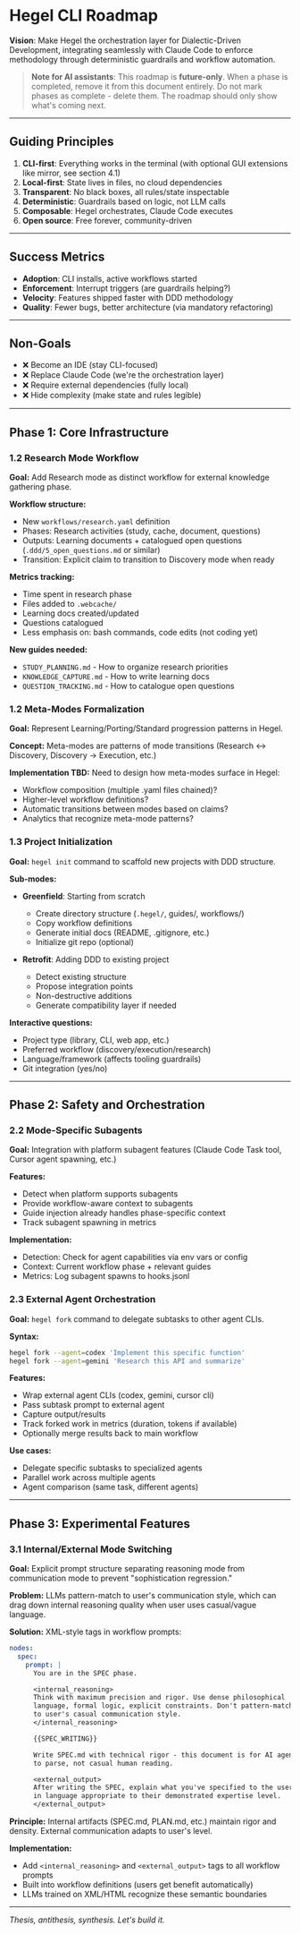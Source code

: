 # Hegel CLI Roadmap

**Vision**: Make Hegel the orchestration layer for Dialectic-Driven Development, integrating seamlessly with Claude Code to enforce methodology through deterministic guardrails and workflow automation.

> **Note for AI assistants**: This roadmap is **future-only**. When a phase is completed, remove it from this document entirely. Do not mark phases as complete - delete them. The roadmap should only show what's coming next.

---

## Guiding Principles

1. **CLI-first**: Everything works in the terminal (with optional GUI extensions like mirror, see section 4.1)
2. **Local-first**: State lives in files, no cloud dependencies
3. **Transparent**: No black boxes, all rules/state inspectable
4. **Deterministic**: Guardrails based on logic, not LLM calls
5. **Composable**: Hegel orchestrates, Claude Code executes
6. **Open source**: Free forever, community-driven

---

## Success Metrics

- **Adoption**: CLI installs, active workflows started
- **Enforcement**: Interrupt triggers (are guardrails helping?)
- **Velocity**: Features shipped faster with DDD methodology
- **Quality**: Fewer bugs, better architecture (via mandatory refactoring)

---

## Non-Goals

- ❌ Become an IDE (stay CLI-focused)
- ❌ Replace Claude Code (we're the orchestration layer)
- ❌ Require external dependencies (fully local)
- ❌ Hide complexity (make state and rules legible)

---

## Phase 1: Core Infrastructure

### 1.2 Research Mode Workflow

**Goal:** Add Research mode as distinct workflow for external knowledge gathering phase.

**Workflow structure:**
- New `workflows/research.yaml` definition
- Phases: Research activities (study, cache, document, questions)
- Outputs: Learning documents + catalogued open questions (`.ddd/5_open_questions.md` or similar)
- Transition: Explicit claim to transition to Discovery mode when ready

**Metrics tracking:**
- Time spent in research phase
- Files added to `.webcache/`
- Learning docs created/updated
- Questions catalogued
- Less emphasis on: bash commands, code edits (not coding yet)

**New guides needed:**
- `STUDY_PLANNING.md` - How to organize research priorities
- `KNOWLEDGE_CAPTURE.md` - How to write learning docs
- `QUESTION_TRACKING.md` - How to catalogue open questions

### 1.2 Meta-Modes Formalization

**Goal:** Represent Learning/Porting/Standard progression patterns in Hegel.

**Concept:** Meta-modes are patterns of mode transitions (Research ↔ Discovery, Discovery → Execution, etc.)

**Implementation TBD:** Need to design how meta-modes surface in Hegel:
- Workflow composition (multiple .yaml files chained)?
- Higher-level workflow definitions?
- Automatic transitions between modes based on claims?
- Analytics that recognize meta-mode patterns?

### 1.3 Project Initialization

**Goal:** `hegel init` command to scaffold new projects with DDD structure.

**Sub-modes:**
- **Greenfield**: Starting from scratch
  - Create directory structure (`.hegel/`, guides/, workflows/)
  - Copy workflow definitions
  - Generate initial docs (README, .gitignore, etc.)
  - Initialize git repo (optional)

- **Retrofit**: Adding DDD to existing project
  - Detect existing structure
  - Propose integration points
  - Non-destructive additions
  - Generate compatibility layer if needed

**Interactive questions:**
- Project type (library, CLI, web app, etc.)
- Preferred workflow (discovery/execution/research)
- Language/framework (affects tooling guardrails)
- Git integration (yes/no)

---

## Phase 2: Safety and Orchestration

### 2.2 Mode-Specific Subagents

**Goal:** Integration with platform subagent features (Claude Code Task tool, Cursor agent spawning, etc.)

**Features:**
- Detect when platform supports subagents
- Provide workflow-aware context to subagents
- Guide injection already handles phase-specific context
- Track subagent spawning in metrics

**Implementation:**
- Detection: Check for agent capabilities via env vars or config
- Context: Current workflow phase + relevant guides
- Metrics: Log subagent spawns to hooks.jsonl

### 2.3 External Agent Orchestration

**Goal:** `hegel fork` command to delegate subtasks to other agent CLIs.

**Syntax:**
```bash
hegel fork --agent=codex 'Implement this specific function'
hegel fork --agent=gemini 'Research this API and summarize'
```

**Features:**
- Wrap external agent CLIs (codex, gemini, cursor cli)
- Pass subtask prompt to external agent
- Capture output/results
- Track forked work in metrics (duration, tokens if available)
- Optionally merge results back to main workflow

**Use cases:**
- Delegate specific subtasks to specialized agents
- Parallel work across multiple agents
- Agent comparison (same task, different agents)

---

## Phase 3: Experimental Features

### 3.1 Internal/External Mode Switching

**Goal:** Explicit prompt structure separating reasoning mode from communication mode to prevent "sophistication regression."

**Problem:** LLMs pattern-match to user's communication style, which can drag down internal reasoning quality when user uses casual/vague language.

**Solution:** XML-style tags in workflow prompts:

```yaml
nodes:
  spec:
    prompt: |
      You are in the SPEC phase.

      <internal_reasoning>
      Think with maximum precision and rigor. Use dense philosophical
      language, formal logic, explicit constraints. Don't pattern-match
      to user's casual communication style.
      </internal_reasoning>

      {{SPEC_WRITING}}

      Write SPEC.md with technical rigor - this document is for AI agents
      to parse, not casual human reading.

      <external_output>
      After writing the SPEC, explain what you've specified to the user
      in language appropriate to their demonstrated expertise level.
      </external_output>
```

**Principle:** Internal artifacts (SPEC.md, PLAN.md, etc.) maintain rigor and density. External communication adapts to user's level.

**Implementation:**
- Add `<internal_reasoning>` and `<external_output>` tags to all workflow prompts
- Built into workflow definitions (users get benefit automatically)
- LLMs trained on XML/HTML recognize these semantic boundaries

---

*Thesis, antithesis, synthesis. Let's build it.*
